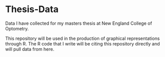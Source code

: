 # Thesis-Data
Data I have collected for my masters thesis at New England College of Optometry.

This repository will be used in the production of graphical representations through R. The R code that I write will be citing this repository directly and will pull data from here.
